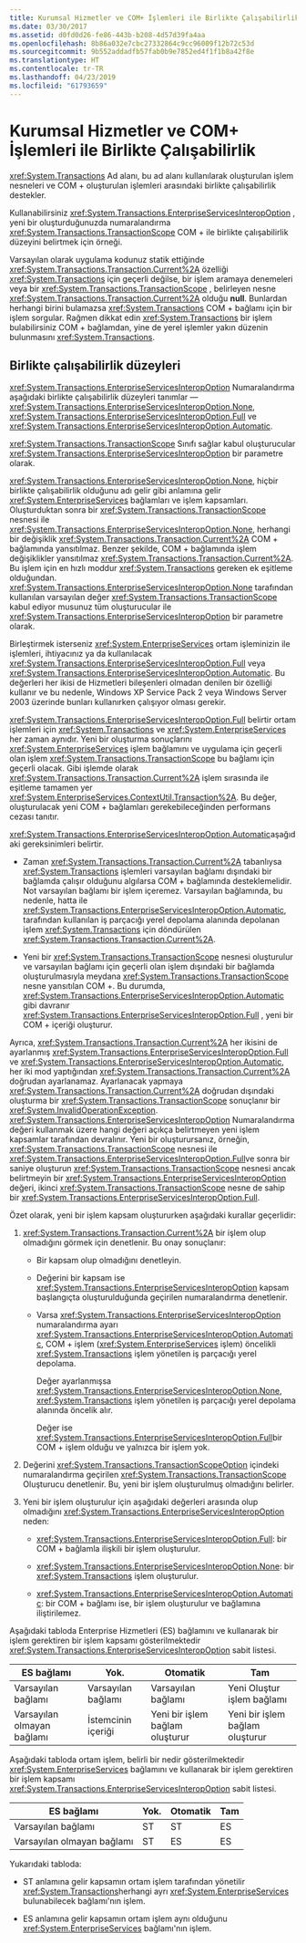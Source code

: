 ```yaml
---
title: Kurumsal Hizmetler ve COM+ İşlemleri ile Birlikte Çalışabilirlik
ms.date: 03/30/2017
ms.assetid: d0fd0d26-fe86-443b-b208-4d57d39fa4aa
ms.openlocfilehash: 8b86a032e7cbc27332864c9cc96009f12b72c53d
ms.sourcegitcommit: 9b552addadfb57fab0b9e7852ed4f1f1b8a42f8e
ms.translationtype: HT
ms.contentlocale: tr-TR
ms.lasthandoff: 04/23/2019
ms.locfileid: "61793659"
---
```

# <a name="interoperability-with-enterprise-services-and-com-transactions"></a>Kurumsal Hizmetler ve COM+ İşlemleri ile Birlikte Çalışabilirlik
<xref:System.Transactions> Ad alanı, bu ad alanı kullanılarak oluşturulan işlem nesneleri ve COM + oluşturulan işlemleri arasındaki birlikte çalışabilirlik destekler.  
  
 Kullanabilirsiniz <xref:System.Transactions.EnterpriseServicesInteropOption> , yeni bir oluşturduğunuzda numaralandırma <xref:System.Transactions.TransactionScope> COM + ile birlikte çalışabilirlik düzeyini belirtmek için örneği.  
  
 Varsayılan olarak uygulama kodunuz statik ettiğinde <xref:System.Transactions.Transaction.Current%2A> özelliği <xref:System.Transactions> için geçerli değilse, bir işlem aramaya denemeleri veya bir <xref:System.Transactions.TransactionScope> , belirleyen nesne <xref:System.Transactions.Transaction.Current%2A> olduğu **null**. Bunlardan herhangi birini bulamazsa <xref:System.Transactions> COM + bağlamı için bir işlem sorgular. Rağmen dikkat edin <xref:System.Transactions> bir işlem bulabilirsiniz COM + bağlamdan, yine de yerel işlemler yakın düzenin bulunmasını <xref:System.Transactions>.  
  
## <a name="interoperability-levels"></a>Birlikte çalışabilirlik düzeyleri  
 <xref:System.Transactions.EnterpriseServicesInteropOption> Numaralandırma aşağıdaki birlikte çalışabilirlik düzeyleri tanımlar —<xref:System.Transactions.EnterpriseServicesInteropOption.None>, <xref:System.Transactions.EnterpriseServicesInteropOption.Full> ve <xref:System.Transactions.EnterpriseServicesInteropOption.Automatic>.  
  
 <xref:System.Transactions.TransactionScope> Sınıfı sağlar kabul oluşturucular <xref:System.Transactions.EnterpriseServicesInteropOption> bir parametre olarak.  
  
 <xref:System.Transactions.EnterpriseServicesInteropOption.None>, hiçbir birlikte çalışabilirlik olduğunu adı gelir gibi anlamına gelir <xref:System.EnterpriseServices> bağlamları ve işlem kapsamları. Oluşturduktan sonra bir <xref:System.Transactions.TransactionScope> nesnesi ile <xref:System.Transactions.EnterpriseServicesInteropOption.None>, herhangi bir değişiklik <xref:System.Transactions.Transaction.Current%2A> COM + bağlamında yansıtılmaz. Benzer şekilde, COM + bağlamında işlem değişiklikler yansıtılmaz <xref:System.Transactions.Transaction.Current%2A>. Bu işlem için en hızlı moddur <xref:System.Transactions> gereken ek eşitleme olduğundan. <xref:System.Transactions.EnterpriseServicesInteropOption.None> tarafından kullanılan varsayılan değer <xref:System.Transactions.TransactionScope> kabul ediyor musunuz tüm oluşturucular ile <xref:System.Transactions.EnterpriseServicesInteropOption> bir parametre olarak.  
  
 Birleştirmek isterseniz <xref:System.EnterpriseServices> ortam işleminizin ile işlemleri, ihtiyacınız ya da kullanılacak <xref:System.Transactions.EnterpriseServicesInteropOption.Full> veya <xref:System.Transactions.EnterpriseServicesInteropOption.Automatic>. Bu değerleri her ikisi de Hizmetleri bileşenleri olmadan denilen bir özelliği kullanır ve bu nedenle, Windows XP Service Pack 2 veya Windows Server 2003 üzerinde bunları kullanırken çalışıyor olması gerekir.  
  
 <xref:System.Transactions.EnterpriseServicesInteropOption.Full> belirtir ortam işlemleri için <xref:System.Transactions> ve <xref:System.EnterpriseServices> her zaman aynıdır. Yeni bir oluşturma sonuçlarını <xref:System.EnterpriseServices> işlem bağlamını ve uygulama için geçerli olan işlem <xref:System.Transactions.TransactionScope> bu bağlamı için geçerli olacak. Gibi işlemde olarak <xref:System.Transactions.Transaction.Current%2A> işlem sırasında ile eşitleme tamamen yer <xref:System.EnterpriseServices.ContextUtil.Transaction%2A>. Bu değer, oluşturulacak yeni COM + bağlamları gerekebileceğinden performans cezası tanıtır.  
  
 <xref:System.Transactions.EnterpriseServicesInteropOption.Automatic>aşağıdaki gereksinimleri belirtir.  
  
- Zaman <xref:System.Transactions.Transaction.Current%2A> tabanlıysa <xref:System.Transactions> işlemleri varsayılan bağlamı dışındaki bir bağlamda çalışır olduğunu algılarsa COM + bağlamında desteklemelidir. Not varsayılan bağlamı bir işlem içeremez. Varsayılan bağlamında, bu nedenle, hatta ile <xref:System.Transactions.EnterpriseServicesInteropOption.Automatic>, tarafından kullanılan iş parçacığı yerel depolama alanında depolanan işlem <xref:System.Transactions> için döndürülen <xref:System.Transactions.Transaction.Current%2A>.  
  
- Yeni bir <xref:System.Transactions.TransactionScope> nesnesi oluşturulur ve varsayılan bağlamı için geçerli olan işlem dışındaki bir bağlamda oluşturulmasıyla meydana <xref:System.Transactions.TransactionScope> nesne yansıtılan COM +. Bu durumda, <xref:System.Transactions.EnterpriseServicesInteropOption.Automatic> gibi davranır <xref:System.Transactions.EnterpriseServicesInteropOption.Full> , yeni bir COM + içeriği oluşturur.  
  
 Ayrıca, <xref:System.Transactions.Transaction.Current%2A> her ikisini de ayarlanmış <xref:System.Transactions.EnterpriseServicesInteropOption.Full> ve <xref:System.Transactions.EnterpriseServicesInteropOption.Automatic>, her iki mod yaptığından <xref:System.Transactions.Transaction.Current%2A> doğrudan ayarlanamaz.  Ayarlanacak yapmaya <xref:System.Transactions.Transaction.Current%2A> doğrudan dışındaki oluşturma bir <xref:System.Transactions.TransactionScope> sonuçlanır bir <xref:System.InvalidOperationException>. <xref:System.Transactions.EnterpriseServicesInteropOption> Numaralandırma değeri kullanmak üzere hangi değeri açıkça belirtmeyen yeni işlem kapsamlar tarafından devralınır. Yeni bir oluşturursanız, örneğin, <xref:System.Transactions.TransactionScope> nesnesi ile <xref:System.Transactions.EnterpriseServicesInteropOption.Full>ve sonra bir saniye oluşturun <xref:System.Transactions.TransactionScope> nesnesi ancak belirtmeyin bir <xref:System.Transactions.EnterpriseServicesInteropOption> değeri, ikinci <xref:System.Transactions.TransactionScope> nesne de sahip bir <xref:System.Transactions.EnterpriseServicesInteropOption.Full>.  
  
 Özet olarak, yeni bir işlem kapsam oluştururken aşağıdaki kurallar geçerlidir:  
  
1. <xref:System.Transactions.Transaction.Current%2A> bir işlem olup olmadığını görmek için denetlenir. Bu onay sonuçlanır:  
  
    - Bir kapsam olup olmadığını denetleyin.  
  
    - Değerini bir kapsam ise <xref:System.Transactions.EnterpriseServicesInteropOption> kapsam başlangıçta oluşturulduğunda geçirilen numaralandırma denetlenir.  
  
    - Varsa <xref:System.Transactions.EnterpriseServicesInteropOption> numaralandırma ayarı <xref:System.Transactions.EnterpriseServicesInteropOption.Automatic>, COM + işlem (<xref:System.EnterpriseServices> işlem) öncelikli <xref:System.Transactions> işlem yönetilen iş parçacığı yerel depolama.  
  
         Değer ayarlanmışsa <xref:System.Transactions.EnterpriseServicesInteropOption.None>, <xref:System.Transactions> işlem yönetilen iş parçacığı yerel depolama alanında öncelik alır.  
  
         Değer ise <xref:System.Transactions.EnterpriseServicesInteropOption.Full>bir COM + işlem olduğu ve yalnızca bir işlem yok.  
  
2. Değerini <xref:System.Transactions.TransactionScopeOption> içindeki numaralandırma geçirilen <xref:System.Transactions.TransactionScope> Oluşturucu denetlenir. Bu, yeni bir işlem oluşturulmuş olmadığını belirler.  
  
3. Yeni bir işlem oluşturulur için aşağıdaki değerleri arasında olup olmadığını <xref:System.Transactions.EnterpriseServicesInteropOption> neden:  
  
    - <xref:System.Transactions.EnterpriseServicesInteropOption.Full>: bir COM + bağlamla ilişkili bir işlem oluşturulur.  
  
    - <xref:System.Transactions.EnterpriseServicesInteropOption.None>: bir <xref:System.Transactions> işlem oluşturulur.  
  
    - <xref:System.Transactions.EnterpriseServicesInteropOption.Automatic>: bir COM + bağlamı ise, bir işlem oluşturulur ve bağlamına iliştirilemez.  
  
 Aşağıdaki tabloda Enterprise Hizmetleri (ES) bağlamını ve kullanarak bir işlem gerektiren bir işlem kapsamı gösterilmektedir <xref:System.Transactions.EnterpriseServicesInteropOption> sabit listesi.  
  
|ES bağlamı|Yok.|Otomatik|Tam|  
|----------------|----------|---------------|----------|  
|Varsayılan bağlamı|Varsayılan bağlamı|Varsayılan bağlamı|Yeni Oluştur <br />işlem bağlamı|  
|Varsayılan olmayan bağlamı|İstemcinin içeriği|Yeni bir işlem bağlam oluşturur|Yeni bir işlem bağlam oluşturur|  
  
 Aşağıdaki tabloda ortam işlem, belirli bir nedir gösterilmektedir <xref:System.EnterpriseServices> bağlamını ve kullanarak bir işlem gerektiren bir işlem kapsamı <xref:System.Transactions.EnterpriseServicesInteropOption> sabit listesi.  
  
|ES bağlamı|Yok.|Otomatik|Tam|  
|----------------|----------|---------------|----------|  
|Varsayılan bağlamı|ST|ST|ES|  
|Varsayılan olmayan bağlamı|ST|ES|ES|  
  
 Yukarıdaki tabloda:  
  
- ST anlamına gelir kapsamın ortam işlem tarafından yönetilir <xref:System.Transactions>herhangi ayrı <xref:System.EnterpriseServices> bulunabilecek bağlamı'nın işlem.  
  
- ES anlamına gelir kapsamın ortam işlem aynı olduğunu <xref:System.EnterpriseServices> bağlamı'nın işlem.
